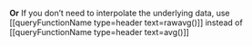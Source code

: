 
**Or** If you don’t need to interpolate the underlying data,
use [[queryFunctionName type=header text=rawavg()]] instead of [[queryFunctionName type=header text=avg()]]



